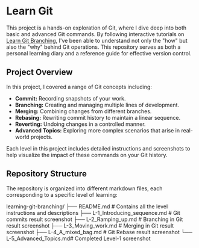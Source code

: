 # Learn Git

This project is a hands-on exploration of Git, where I dive deep into both basic and advanced Git commands. By following interactive tutorials on [Learn Git Branching](https://learngitbranching.js.org/), I've been able to understand not only the "how" but also the "why" behind Git operations. This repository serves as both a personal learning diary and a reference guide for effective version control.

## Project Overview

In this project, I covered a range of Git concepts including:

- **Commit:** Recording snapshots of your work.
- **Branching:** Creating and managing multiple lines of development.
- **Merging:** Combining changes from different branches.
- **Rebasing:** Rewriting commit history to maintain a linear sequence.
- **Reverting:** Undoing changes in a controlled manner.
- **Advanced Topics:** Exploring more complex scenarios that arise in real-world projects.

Each level in this project includes detailed instructions and screenshots to help visualize the impact of these commands on your Git history.

## Repository Structure

The repository is organized into different markdown files, each corresponding to a specific level of learning:

learning-git-branching/
├── README.md # Contains all the level instructions and descriptions
├── L-1_Introducing_sequence.md # Git commits result screenshot
├── L-2_Ramping_up.md # Branching in Git result screenshot
├── L-3_Moving_work.md # Merging in Git result screenshot
├── L-4_A_mixed_bag.md # Git Rebase result screenshot
└── L-5_Advanced_Topics.md# Completed Level-1 screenshot
